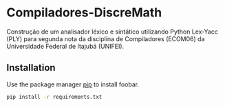 # Compiladores-DiscreMath

Construção de um analisador léxico e sintático utilizando Python Lex-Yacc (PLY) para segunda nota da disciplina de Compiladores (ECOM06) da Universidade Federal de Itajubá (UNIFEI).

## Installation

Use the package manager [pip](https://pip.pypa.io/en/stable/) to install foobar.

```bash
pip install -r requirements.txt
```
